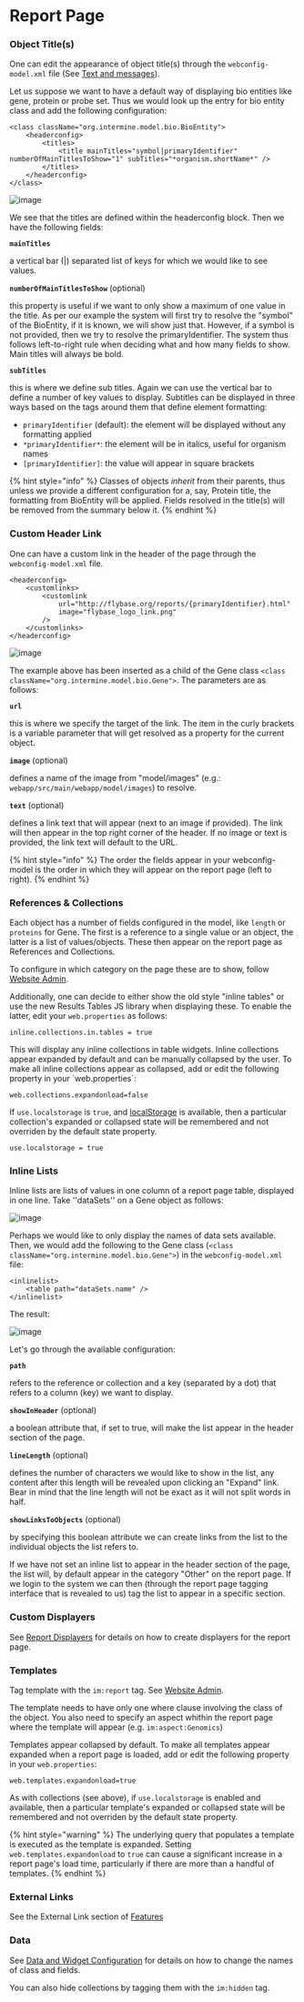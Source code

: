 # Report Page

### Object Title\(s\)

One can edit the appearance of object title\(s\) through the `webconfig-model.xml` file \(See [Text and messages](../properties/model-properties.md)\).

Let us suppose we want to have a default way of displaying bio entities like gene, protein or probe set. Thus we would look up the entry for bio entity class and add the following configuration:

```markup
<class className="org.intermine.model.bio.BioEntity">
    <headerconfig>
        <titles>
            <title mainTitles="symbol|primaryIdentifier" numberOfMainTitlesToShow="1" subTitles="*organism.shortName*" />
        </titles>
    </headerconfig>
</class>
```

![image](../../../.gitbook/assets/Screenshot4%20%281%29.jpg)

We see that the titles are defined within the headerconfig block. Then we have the following fields:

**`mainTitles`**

a vertical bar \(\|\) separated list of keys for which we would like to see values.

**`numberOfMainTitlesToShow`** \(optional\)

this property is useful if we want to only show a maximum of one value in the title. As per our example the system will first try to resolve the "symbol" of the BioEntity, if it is known, we will show just that. However, if a symbol is not provided, then we try to resolve the primaryIdentifier. The system thus follows left-to-right rule when deciding what and how many fields to show. Main titles will always be bold.

**`subTitles`**

this is where we define sub titles. Again we can use the vertical bar to define a number of key values to display. Subtitles can be displayed in three ways based on the tags around them that define element formatting:

* `primaryIdentifier` \(default\): the element will be displayed without any formatting applied
* `*primaryIdentifier*`: the element will be in italics, useful for organism names
* `[primaryIdentifier]`: the value will appear in square brackets

{% hint style="info" %}
Classes of objects _inherit_ from their parents, thus unless we provide a different configuration for a, say, Protein title, the formatting from BioEntity will be applied. Fields resolved in the title\(s\) will be removed from the summary below it.
{% endhint %}

### Custom Header Link

One can have a custom link in the header of the page through the `webconfig-model.xml` file.

```markup
<headerconfig>
    <customlinks>
        <customlink
            url="http://flybase.org/reports/{primaryIdentifier}.html"
            image="flybase_logo_link.png"
        />
    </customlinks>
</headerconfig>
```

![image](../../../.gitbook/assets/Screenshot4.jpg)

The example above has been inserted as a child of the Gene class `<class className="org.intermine.model.bio.Gene">`. The parameters are as follows:

**`url`**

this is where we specify the target of the link. The item in the curly brackets is a variable parameter that will get resolved as a property for the current object.

**`image`** \(optional\)

defines a name of the image from \"model/images\" \(e.g.: `webapp/src/main/webapp/model/images`\) to resolve.

**`text`** \(optional\)

defines a link text that will appear \(next to an image if provided\). The link will then appear in the top right corner of the header. If no image or text is provided, the link text will default to the URL.

{% hint style="info" %}
The order the fields appear in your webconfig-model is the order in which they will appear on the report page \(left to right\).
{% endhint %}

### References & Collections

Each object has a number of fields configured in the model, like `length` or `proteins` for Gene. The first is a reference to a single value or an object, the latter is a list of values/objects. These then appear on the report page as References and Collections.

To configure in which category on the page these are to show, follow [Website Admin](../admin/index.md).

Additionally, one can decide to either show the old style "inline tables" or use the new Results Tables JS library when displaying these. To enable the latter, edit your `web.properties` as follows:

```text
inline.collections.in.tables = true
```

This will display any inline collections in table widgets. Inline collections appear expanded by default and can be manually collapsed by the user. To make all inline collections appear as collapsed, add or edit the following property in your \`web.properties\`:

```text
web.collections.expandonload=false
```

If `use.localstorage` is `true`, and [localStorage](http://diveintohtml5.info/storage.html) is available, then a particular collection's expanded or collapsed state will be remembered and not overriden by the default state property.

```text
use.localstorage = true
```

### Inline Lists

Inline lists are lists of values in one column of a report page table, displayed in one line. Take ''dataSets'' on a Gene object as follows:

![image](../../../.gitbook/assets/Screenshot.jpg)

Perhaps we would like to only display the names of data sets available. Then, we would add the following to the Gene class \(`<class className="org.intermine.model.bio.Gene">`\) in the `webconfig-model.xml` file:

```markup
<inlinelist>
    <table path="dataSets.name" />
</inlinelist>
```

The result:

![image](../../../.gitbook/assets/Screenshot2.jpg)

Let's go through the available configuration:

**`path`**

refers to the reference or collection and a key \(separated by a dot\) that refers to a column \(key\) we want to display.

**`showInHeader`** \(optional\)

a boolean attribute that, if set to true, will make the list appear in the header section of the page.

**`lineLength`** \(optional\)

defines the number of characters we would like to show in the list, any content after this length will be revealed upon clicking an "Expand" link. Bear in mind that the line length will not be exact as it will not split words in half.

**`showLinksToObjects`** \(optional\)

by specifying this boolean attribute we can create links from the list to the individual objects the list refers to.

If we have not set an inline list to appear in the header section of the page, the list will, by default appear in the category "Other" on the report page. If we login to the system we can then \(through the report page tagging interface that is revealed to us\) tag the list to appear in a specific section.

### Custom Displayers

See [Report Displayers](report-displayers.md) for details on how to create displayers for the report page.

### Templates

Tag template with the `im:report` tag. See [Website Admin](../admin/index.md).

The template needs to have only one where clause involving the class of the object. You also need to specify an aspect whithin the report page where the template will appear \(e.g. `im:aspect:Genomics`\)

Templates appear collapsed by default. To make all templates appear expanded when a report page is loaded, add or edit the following property in your `web.properties`:

```text
web.templates.expandonload=true
```

As with collections \(see above\), if `use.localstorage` is enabled and available, then a particular template's expanded or collapsed state will be remembered and not overriden by the default state property.

{% hint style="warning" %}
The underlying query that populates a template is executed as the template is expanded. Setting `web.templates.expandonload` to `true` can cause a significant increase in a report page's load time, particularly if there are more than a handful of templates.
{% endhint %}

### External Links

See the External Link section of [Features](../properties/web-properties.md)

### Data

See [Data and Widget Configuration](../properties/webconfig-model.md) for details on how to change the names of class and fields.

You can also hide collections by tagging them with the `im:hidden` tag.

